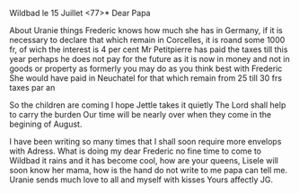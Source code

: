  Wildbad le 15 Juillet <77>*
Dear Papa

About Uranie things Frederic knows how much she has in Germany, if it is necessary to declare that which remain in Corcelles, it is roand some 1000 fr, of wich the interest is 4 per cent Mr Petitpierre has paid the taxes till this year perhaps he does not pay for the future as it is now in money and not in goods or property as formerly you may do as you think best with Frederic She would have paid in Neuchatel for that which remain from 25 till 30 frs taxes par an

So the children are coming I hope Jettle takes it quietly The Lord shall help to carry the burden Our time will be nearly over when they come in the begining of August.

I have been writing so many times that I shall soon require more envelops with Adress. What is doing my dear Frederic no fine time to come to Wildbad it rains and it has become cool, how are your queens, Lisele will soon know her mama, how is the hand do not write to me papa can tell me. 
Uranie sends much love to all and myself with kisses
 Yours affectly JG.
